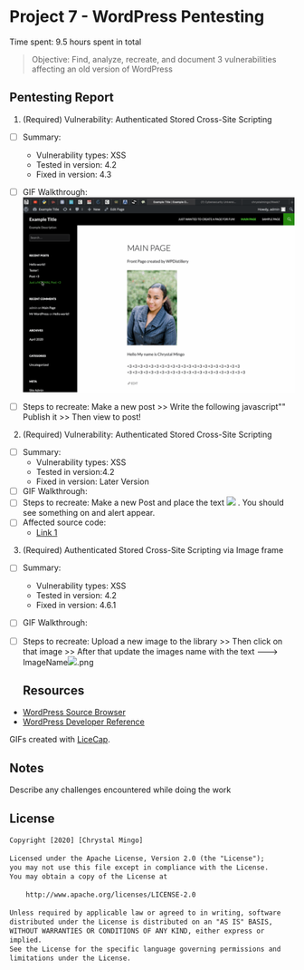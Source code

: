 # Project 7 - WordPress Pentesting

Time spent: 9.5 hours spent in total

> Objective: Find, analyze, recreate, and document 3 vulnerabilities affecting an old version of WordPress

## Pentesting Report

1. (Required) Vulnerability: Authenticated Stored Cross-Site Scripting
  - [ ] Summary: 
    - Vulnerability types: XSS
    - Tested in version: 4.2 
    - Fixed in version: 4.3
  - [ ] GIF Walkthrough: 
  ![](XSS1.gif)
  
  - [ ] Steps to recreate: Make a new post >> Write the following javascript"<script type="text/javascript">alert("You just got Hacked!!!");</script>" Publish it >> Then view to post!
  
2. (Required) Vulnerability: Authenticated Stored Cross-Site Scripting
  - [ ] Summary: 
    - Vulnerability types: XSS
    - Tested in version:4.2
    - Fixed in version: Later Version
  - [ ] GIF Walkthrough: 
  - [ ] Steps to recreate: Make a new Post and place the text <img src="https://source.unsplash.com/VW2oU66mwbc" onmouseover="alert('Caught you! :D')"> . You should see something on and alert appear.
  - [ ] Affected source code:
    - [Link 1](https://core.trac.wordpress.org/browser/branches/4.2/src/wp-admin/includes/image.php)
3. (Required) Authenticated Stored Cross-Site Scripting via Image frame
  - [ ] Summary: 
    - Vulnerability types: XSS
    - Tested in version: 4.2
    - Fixed in version: 4.6.1
  - [ ] GIF Walkthrough: 
  - [ ] Steps to recreate: Upload a new image to the library >> Then click on that image >> After that update the images name with the text ---> ImageName<img src=a onerror=alert(1)>.png
    
    ## Resources

- [WordPress Source Browser](https://core.trac.wordpress.org/browser/)
- [WordPress Developer Reference](https://developer.wordpress.org/reference/)

GIFs created with [LiceCap](http://www.cockos.com/licecap/).

## Notes

Describe any challenges encountered while doing the work

## License

    Copyright [2020] [Chrystal Mingo]

    Licensed under the Apache License, Version 2.0 (the "License");
    you may not use this file except in compliance with the License.
    You may obtain a copy of the License at

        http://www.apache.org/licenses/LICENSE-2.0

    Unless required by applicable law or agreed to in writing, software
    distributed under the License is distributed on an "AS IS" BASIS,
    WITHOUT WARRANTIES OR CONDITIONS OF ANY KIND, either express or implied.
    See the License for the specific language governing permissions and
    limitations under the License.
